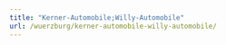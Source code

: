 ```yaml
---
title: "Kerner-Automobile;Willy-Automobile"
url: /wuerzburg/kerner-automobile-willy-automobile/
---
```

